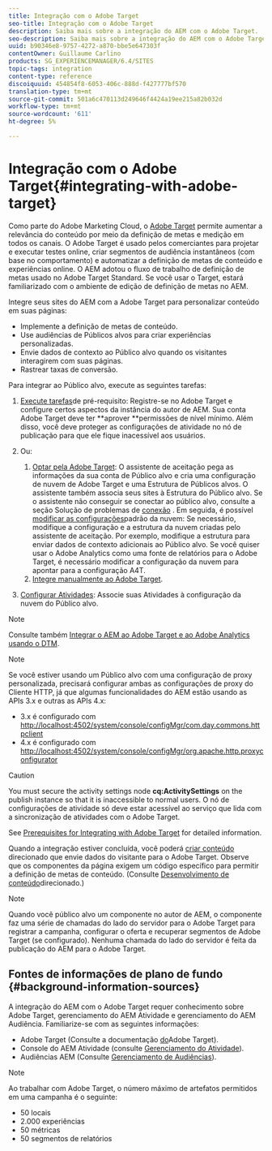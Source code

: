 ```yaml
---
title: Integração com o Adobe Target
seo-title: Integração com o Adobe Target
description: Saiba mais sobre a integração do AEM com o Adobe Target.
seo-description: Saiba mais sobre a integração do AEM com o Adobe Target.
uuid: b90346e8-9757-4272-a870-bbe5e647303f
contentOwner: Guillaume Carlino
products: SG_EXPERIENCEMANAGER/6.4/SITES
topic-tags: integration
content-type: reference
discoiquuid: 454854f8-6053-406c-888d-f427777bf570
translation-type: tm+mt
source-git-commit: 501a6c470113d249646f4424a19ee215a82b032d
workflow-type: tm+mt
source-wordcount: '611'
ht-degree: 5%

---
```



# Integração com o Adobe Target{#integrating-with-adobe-target}

Como parte do Adobe Marketing Cloud, o [Adobe Target](http://www.adobe.com/ro/solutions/testing-targeting/testandtarget.html) permite aumentar a relevância do conteúdo por meio da definição de metas e medição em todos os canais. O Adobe Target é usado pelos comerciantes para projetar e executar testes online, criar segmentos de audiência instantâneos (com base no comportamento) e automatizar a definição de metas de conteúdo e experiências online. O AEM adotou o fluxo de trabalho de definição de metas usado no Adobe Target Standard. Se você usar o Target, estará familiarizado com o ambiente de edição de definição de metas no AEM.

Integre seus sites do AEM com a Adobe Target para personalizar conteúdo em suas páginas:

* Implemente a definição de metas de conteúdo.
* Use audiências de Públicos alvos para criar experiências personalizadas.
* Envie dados de contexto ao Público alvo quando os visitantes interagirem com suas páginas.
* Rastrear taxas de conversão.

Para integrar ao Público alvo, execute as seguintes tarefas:

1. [Execute tarefas](/help/sites-administering/target-requirements.md)de pré-requisito: Registre-se no Adobe Target e configure certos aspectos da instância do autor de AEM. Sua conta Adobe Target deve ter **aprover **permissões de nível mínimo. Além disso, você deve proteger as configurações de atividade no nó de publicação para que ele fique inacessível aos usuários.

1. Ou:

   1. [Optar pela Adobe Target](/help/sites-administering/opt-in.md): O assistente de aceitação pega as informações da sua conta de Público alvo e cria uma configuração de nuvem de Adobe Target e uma Estrutura de Públicos alvos. O assistente também associa seus sites à Estrutura do Público alvo. Se o assistente não conseguir se conectar ao público alvo, consulte a seção Solução de problemas de [conexão](/help/sites-administering/target-configuring.md#troubleshooting-target-connection-problems) . Em seguida, é possível [modificar as configurações](/help/sites-administering/target-configuring.md#modifying-the-opt-in-wizard-configurations)padrão da nuvem: Se necessário, modifique a configuração e a estrutura da nuvem criadas pelo assistente de aceitação. Por exemplo, modifique a estrutura para enviar dados de contexto adicionais ao Público alvo. Se você quiser usar o Adobe Analytics como uma fonte de relatórios para o Adobe Target, é necessário modificar a configuração da nuvem para apontar para a configuração A4T.
   1. [Integre manualmente ao Adobe Target](/help/sites-administering/target-configuring.md#manually-integrating-with-adobe-target).

1. [Configurar Atividades](/help/sites-authoring/activitylib.md): Associe suas Atividades à configuração da nuvem do Público alvo.

>[!NOTE]
>
>Consulte também [Integrar o AEM ao Adobe Target e ao Adobe Analytics usando o DTM](https://helpx.adobe.com/experience-manager/using/integrate-digital-marketing-solutions.html).

>[!NOTE]
>
>Se você estiver usando um Público alvo com uma configuração de proxy personalizada, precisará configurar ambas as configurações de proxy do Cliente HTTP, já que algumas funcionalidades do AEM estão usando as APIs 3.x e outras as APIs 4.x:
>
>* 3.x é configurado com [http://localhost:4502/system/console/configMgr/com.day.commons.httpclient](http://localhost:4502/system/console/configMgr/com.day.commons.httpclient)
>* 4.x é configurado com [http://localhost:4502/system/console/configMgr/org.apache.http.proxyconfigurator](http://localhost:4502/system/console/configMgr/org.apache.http.proxyconfigurator)
>



>[!CAUTION]
>
>You must secure the activity settings node **cq:ActivitySettings** on the publish instance so that it is inaccessible to normal users. O nó de configurações de atividade só deve estar acessível ao serviço que lida com a sincronização de atividades com o Adobe Target.
>
>See [Prerequisites for Integrating with Adobe Target](/help/sites-administering/target-requirements.md#securing-the-activity-settings-node) for detailed information.

Quando a integração estiver concluída, você poderá [criar conteúdo](/help/sites-authoring/content-targeting-touch.md) direcionado que envie dados do visitante para o Adobe Target. Observe que os componentes da página exigem um código específico para permitir a definição de metas de conteúdo. (Consulte [Desenvolvimento de conteúdo](/help/sites-developing/target.md)direcionado.)

>[!NOTE]
>
>Quando você público alvo um componente no autor de AEM, o componente faz uma série de chamadas do lado do servidor para o Adobe Target para registrar a campanha, configurar o oferta e recuperar segmentos de Adobe Target (se configurado). Nenhuma chamada do lado do servidor é feita da publicação do AEM para o Adobe Target.

## Fontes de informações de plano de fundo {#background-information-sources}

A integração do AEM com o Adobe Target requer conhecimento sobre Adobe Target, gerenciamento do AEM Atividade e gerenciamento do AEM Audiência. Familiarize-se com as seguintes informações:

* Adobe Target (Consulte a documentação [do](https://docs.adobe.com/content/help/en/target/using/target-home.html)Adobe Target).
* Console do AEM Atividade (consulte [Gerenciamento do Atividade](/help/sites-authoring/activitylib.md)).
* Audiências AEM (Consulte [Gerenciamento de Audiências](/help/sites-authoring/managing-audiences.md)).

>[!NOTE]
>
>Ao trabalhar com Adobe Target, o número máximo de artefatos permitidos em uma campanha é o seguinte:
>
>* 50 locais
>* 2.000 experiências
>* 50 métricas
>* 50 segmentos de relatórios
>




